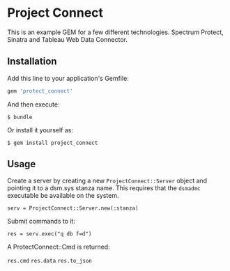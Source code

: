 # Project Connect

This is an example GEM for a few different technologies. Spectrum Protect, Sinatra and Tableau Web Data Connector.

## Installation

Add this line to your application's Gemfile:

```ruby
gem 'protect_connect'
```

And then execute:

    $ bundle

Or install it yourself as:

    $ gem install project_connect

## Usage

Create a server by creating a new `ProjectConnect::Server` object and pointing it to a dsm.sys stanza name. This requires that the `dsmadmc` executable be available on the system.

`serv = ProjectConnect::Server.new(:stanza)`

Submit commands to it:

`res = serv.exec("q db f=d")`

A ProtectConnect::Cmd is returned:

`res.cmd`
`res.data`
`res.to_json`
